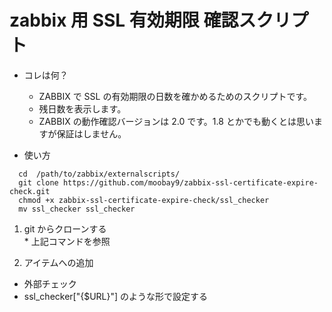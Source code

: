 zabbix 用 SSL 有効期限 確認スクリプト
======================================

* コレは何？

  * ZABBIX で SSL の有効期限の日数を確かめるためのスクリプトです。
  * 残日数を表示します。
  * ZABBIX の動作確認バージョンは 2.0 です。1.8 とかでも動くとは思いますが保証はしません。


* 使い方


```
  cd  /path/to/zabbix/externalscripts/  
  git clone https://github.com/moobay9/zabbix-ssl-certificate-expire-check.git
  chmod +x zabbix-ssl-certificate-expire-check/ssl_checker
  mv ssl_checker ssl_checker
```
  1. git からクローンする  
    * 上記コマンドを参照


  2. アイテムへの追加

  - 外部チェック
  - ssl_checker["{$URL}"] のような形で設定する

